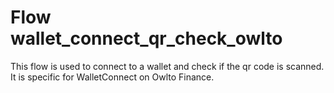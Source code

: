 # Flow wallet_connect_qr_check_owlto

This flow is used to connect to a wallet and check if the qr code is scanned. It is specific for WalletConnect on Owlto Finance.
